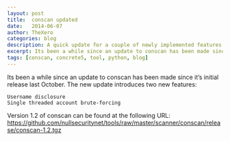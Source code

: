 ```yaml
---
layout: post
title:  conscan updated
date:   2014-06-07
author: TheXero
categories: blog
description: A quick update for a couple of newly implemented features into the ConScan Concrete5 black-box vulnerability scanner.
excerpt: Its been a while since an update to conscan has been made since it’s initial release last October. The new update introduces two new features Username disclosureSingle threaded account brute-forcing...
tags: [conscan, concrete5, tool, python, blog]
---
```


Its been a while since an update to conscan has been made since it’s initial release last October. The new update introduces two new features:

    Username disclosure
    Single threaded account brute-forcing 

Version 1.2 of conscan can be found at the following URL: <a href="https://github.com/nullsecuritynet/tools/raw/master/scanner/conscan/release/conscan-1.2.tgz" target="_blank">https://github.com/nullsecuritynet/tools/raw/master/scanner/conscan/release/conscan-1.2.tgz</a>
